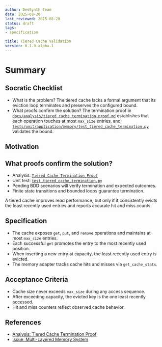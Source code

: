 ```yaml
---
author: DevSynth Team
date: 2025-08-20
last_reviewed: 2025-08-20
status: draft
tags:
- specification

title: Tiered Cache Validation
version: 0.1.0-alpha.1
---
```


<!--
Required metadata fields:
- author: document author
- date: creation date
- last_reviewed: last review date
- status: draft | review | published
- tags: search keywords
- title: short descriptive name
- version: specification version
-->

# Summary

## Socratic Checklist
- What is the problem?
  The tiered cache lacks a formal argument that its eviction loop terminates
  and preserves the configured bound.
- What proofs confirm the solution?
  The termination proof in
  [`docs/analysis/tiered_cache_termination_proof.md`](../analysis/tiered_cache_termination_proof.md)
  establishes that each operation touches at most `max_size` entries, and
  [`tests/unit/application/memory/test_tiered_cache_termination.py`](../../tests/unit/application/memory/test_tiered_cache_termination.py)
  validates the bound.

## Motivation

## What proofs confirm the solution?
- Analysis: [`Tiered Cache Termination Proof`](../analysis/tiered_cache_termination_proof.md)
- Unit test: [`test_tiered_cache_termination.py`](../../tests/unit/application/memory/test_tiered_cache_termination.py)
- Pending BDD scenarios will verify termination and expected outcomes.
- Finite state transitions and bounded loops guarantee termination.

A tiered cache improves read performance, but only if it consistently evicts the least recently used entries and reports accurate hit and miss counts.

## Specification
- The cache exposes `get`, `put`, and `remove` operations and maintains at most `max_size` entries.
- Each successful `get` promotes the entry to the most recently used position.
- When inserting a new entry at capacity, the least recently used entry is evicted.
- The memory adapter tracks cache hits and misses via `get_cache_stats`.

## Acceptance Criteria
- Cache size never exceeds `max_size` during any access sequence.
- After exceeding capacity, the evicted key is the one least recently accessed.
- Hit and miss counters reflect observed cache behavior.

## References

- [Analysis: Tiered Cache Termination Proof](../analysis/tiered_cache_termination_proof.md)
- [Issue: Multi-Layered Memory System](../../issues/multi-layered-memory-system.md)
